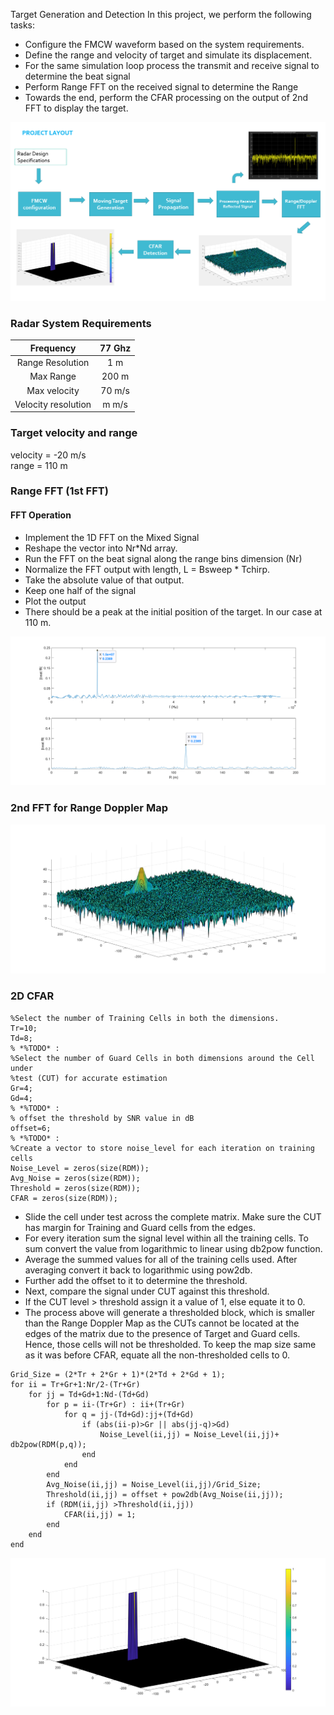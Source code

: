 Target Generation and Detection 
In this project, we perform the following tasks:
- Configure the FMCW waveform based on the system requirements.
- Define the range and velocity of target and simulate its displacement.
- For the same simulation loop process the transmit and receive signal to determine the beat signal
- Perform Range FFT on the received signal to determine the Range
- Towards the end, perform the CFAR processing on the output of 2nd FFT to display the target.

![alt text](https://github.com/pravin382/Udacity-SFND-Radar/blob/master/pics/Project_radar_target_generation_and_detection.png)

### Radar System Requirements
|Frequency | 77 Ghz|
:----:|:----:
|Range Resolution | 1 m|
|Max Range | 200 m|
|Max velocity | 70 m/s|
|Velocity resolution| m m/s|

### Target velocity and range
velocity = -20 m/s <br /> 
range = 110 m

### Range FFT (1st FFT)
#### FFT Operation
- Implement the 1D FFT on the Mixed Signal
- Reshape the vector into Nr*Nd array.
- Run the FFT on the beat signal along the range bins dimension (Nr)
- Normalize the FFT output with length, L = Bsweep * Tchirp.
- Take the absolute value of that output.
- Keep one half of the signal
- Plot the output
- There should be a peak at the initial position of the target. In our case at 110 m.

![alt text](https://github.com/pravin382/Udacity-SFND-Radar/blob/master/pics/frequency_and_Range.png)

###  2nd FFT for Range Doppler Map
![alt text](https://github.com/pravin382/Udacity-SFND-Radar/blob/master/pics/RDM.png)

### 2D CFAR
```
%Select the number of Training Cells in both the dimensions.
Tr=10;
Td=8;
% *%TODO* :
%Select the number of Guard Cells in both dimensions around the Cell under 
%test (CUT) for accurate estimation
Gr=4;
Gd=4;
% *%TODO* :
% offset the threshold by SNR value in dB
offset=6;
% *%TODO* :
%Create a vector to store noise_level for each iteration on training cells
Noise_Level = zeros(size(RDM));
Avg_Noise = zeros(size(RDM));
Threshold = zeros(size(RDM));
CFAR = zeros(size(RDM)); 
```
- Slide the cell under test across the complete matrix. Make sure the CUT has margin for Training and Guard cells from the edges.
- For every iteration sum the signal level within all the training cells. To sum convert the value from logarithmic to linear using db2pow function.
- Average the summed values for all of the training cells used. After averaging convert it back to logarithmic using pow2db.
- Further add the offset to it to determine the threshold.
- Next, compare the signal under CUT against this threshold.
- If the CUT level > threshold assign it a value of 1, else equate it to 0.
- The process above will generate a thresholded block, which is smaller than the Range Doppler Map as the CUTs cannot be located at the edges of the matrix due to the presence of Target and Guard cells. Hence, those cells will not be thresholded. To keep the map size same as it was before CFAR, equate all the non-thresholded cells to 0.
```
Grid_Size = (2*Tr + 2*Gr + 1)*(2*Td + 2*Gd + 1);
for ii = Tr+Gr+1:Nr/2-(Tr+Gr)
    for jj = Td+Gd+1:Nd-(Td+Gd)
        for p = ii-(Tr+Gr) : ii+(Tr+Gr)
            for q = jj-(Td+Gd):jj+(Td+Gd)
                if (abs(ii-p)>Gr || abs(jj-q)>Gd)
                    Noise_Level(ii,jj) = Noise_Level(ii,jj)+ db2pow(RDM(p,q));
                end
            end
        end
		Avg_Noise(ii,jj) = Noise_Level(ii,jj)/Grid_Size;
		Threshold(ii,jj) = offset + pow2db(Avg_Noise(ii,jj));
        if (RDM(ii,jj) >Threshold(ii,jj))
            CFAR(ii,jj) = 1;
        end
    end
end
```
![alt text](https://github.com/pravin382/Udacity-SFND-Radar/blob/master/pics/cfar_sig.png)
